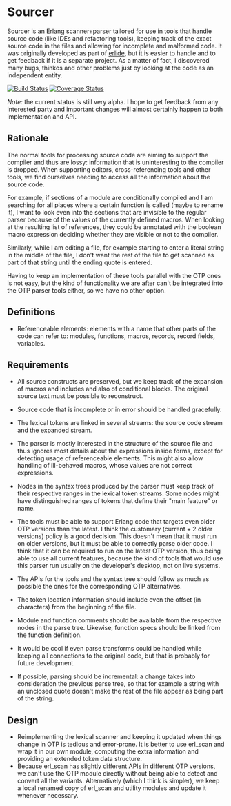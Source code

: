 # Sourcer

Sourcer is an Erlang scanner+parser tailored for use in tools that handle source code (like IDEs and refactoring tools), keeping track of the exact source code in the files and allowing for incomplete and malformed code. It was originally developed as part of [erlide](http://erlide.org), but it is easier to handle and to get feedback if it is a separate project. As a matter of fact, I discovered many bugs, thinkos and other problems just by looking at the code as an independent entity.

[![Build Status](https://travis-ci.org/erlide/sourcer.svg?branch=master)](https://travis-ci.org/erlide/sourcer) [![Coverage Status](https://coveralls.io/repos/erlide/sourcer/badge.svg?branch=master&service=github)](https://coveralls.io/github/erlide/sourcer?branch=master)

*Note:* the current status is still very alpha. I hope to get feedback from any interested party and important changes will almost certainly happen to both implementation and API. 

## Rationale

The normal tools for processing source code are aiming to support the compiler and thus are lossy: information that is uninteresting to the compiler is dropped. When supporting editors, cross-referencing tools and other tools, we find ourselves needing to access all the information about the source code.

For example, if sections of a module are conditionally compiled and I am searching for all places where a certain function is called (maybe to rename it), I want to look even into the sections that are invisible to the regular parser because of the values of the currently defined macros. When looking at the resulting list of references, they could be annotated with the boolean macro expression deciding whether they are visible or not to the compiler.

Similarly, while I am editing a file, for example starting to enter a literal string in the middle of the file, I don't want the rest of the file to get scanned as part of that string until the ending quote is entered.

Having to keep an implementation of these tools parallel with the OTP ones is not easy, but the kind of functionality we are after can't be integrated into the OTP parser tools either, so we have no other option.

## Definitions

* Referenceable elements: elements with a name that other parts of the code can refer to: modules, functions, macros, records, record fields, variables.

## Requirements

* All source constructs are preserved, but we keep track of the expansion of macros and includes and also of conditional blocks. The original source text must be possible to reconstruct.
* Source code that is incomplete or in error should be handled gracefully.
* The lexical tokens are linked in several streams: the source code stream and the expanded stream.
* The parser is mostly interested in the structure of the source file and thus ignores most details about the expressions inside forms, except for detecting usage of referenceable elements. This might also allow handling of ill-behaved macros, whose values are not correct expressions.
* Nodes in the syntax trees produced by the parser must keep track of their respective ranges in the lexical token streams. Some nodes might have distinguished ranges of tokens that define their "main feature" or name.
* The tools must be able to support Erlang code that targets even older OTP versions than the latest. I think the customary (current + 2 older versions) policy is a good decision. This doesn't mean that it must run on older versions, but it must be able to correctly parse older code. I think that it can be required to run on the latest OTP version, thus being able to use all current features, because the kind of tools that would use this parser run usually on the developer's desktop, not on live systems.
* The APIs for the tools and the syntax tree should follow as much as possible the ones for the corresponding OTP alternatives.
* The token location information should include even the offset (in characters) from the beginning of the file.
* Module and function comments should be available from the respective nodes in the parse tree. Likewise, function specs should be linked from the function definition.

* It would be cool if even parse transforms could be handled while keeping all connections to the original code, but that is probably for future development.
* If possible, parsing should be incremental: a change takes into consideration the previous parse tree, so that for example a string with an unclosed quote doesn't make the rest of the file appear as being part of the string.

## Design

* Reimplementing the lexical scanner and keeping it updated when things change in OTP is tedious and error-prone. It is better to use erl_scan and wrap it in our own module, computing the extra information and providing an extended token data structure.
* Because erl_scan has slightly different APIs in different OTP versions, we can't use the OTP module directly without being able to detect and convert all the variants. Alternatively (which I think is simpler), we keep a local renamed copy of erl_scan and utility modules and update it whenever necessary.

